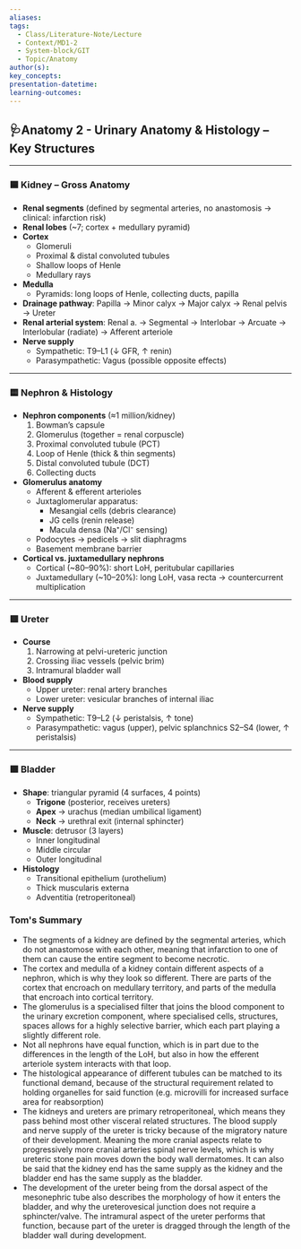 ```yaml
---
aliases:
tags:
  - Class/Literature-Note/Lecture
  - Context/MD1-2
  - System-block/GIT
  - Topic/Anatomy
author(s):
key_concepts:
presentation-datetime:
learning-outcomes:
---
```



## 🩺Anatomy 2 - Urinary Anatomy & Histology – Key Structures

---

### 🟦 Kidney – Gross Anatomy
- **Renal segments** (defined by segmental arteries, no anastomosis → clinical: infarction risk)
- **Renal lobes** (~7; cortex + medullary pyramid)
- **Cortex**  
  - Glomeruli  
  - Proximal & distal convoluted tubules  
  - Shallow loops of Henle  
  - Medullary rays
- **Medulla**  
  - Pyramids: long loops of Henle, collecting ducts, papilla
- **Drainage pathway**: Papilla → Minor calyx → Major calyx → Renal pelvis → Ureter
- **Renal arterial system**: Renal a. → Segmental → Interlobar → Arcuate → Interlobular (radiate) → Afferent arteriole
- **Nerve supply**  
  - Sympathetic: T9–L1 (↓ GFR, ↑ renin)  
  - Parasympathetic: Vagus (possible opposite effects)

---

### 🟨 Nephron & Histology
- **Nephron components** (≈1 million/kidney)  
  1. Bowman’s capsule  
  2. Glomerulus (together = renal corpuscle)  
  3. Proximal convoluted tubule (PCT)  
  4. Loop of Henle (thick & thin segments)  
  5. Distal convoluted tubule (DCT)  
  6. Collecting ducts
- **Glomerulus anatomy**  
  - Afferent & efferent arterioles  
  - Juxtaglomerular apparatus:  
    - Mesangial cells (debris clearance)  
    - JG cells (renin release)  
    - Macula densa (Na⁺/Cl⁻ sensing)  
  - Podocytes → pedicels → slit diaphragms  
  - Basement membrane barrier
- **Cortical vs. juxtamedullary nephrons**  
  - Cortical (~80–90%): short LoH, peritubular capillaries  
  - Juxtamedullary (~10–20%): long LoH, vasa recta → countercurrent multiplication

---

### 🟥 Ureter
- **Course**  
  1. Narrowing at pelvi-ureteric junction  
  2. Crossing iliac vessels (pelvic brim)  
  3. Intramural bladder wall
- **Blood supply**  
  - Upper ureter: renal artery branches  
  - Lower ureter: vesicular branches of internal iliac
- **Nerve supply**  
  - Sympathetic: T9–L2 (↓ peristalsis, ↑ tone)  
  - Parasympathetic: vagus (upper), pelvic splanchnics S2–S4 (lower, ↑ peristalsis)

---

### 🟩 Bladder
- **Shape**: triangular pyramid (4 surfaces, 4 points)  
  - **Trigone** (posterior, receives ureters)  
  - **Apex** → urachus (median umbilical ligament)  
  - **Neck** → urethral exit (internal sphincter)  
- **Muscle**: detrusor (3 layers)  
  - Inner longitudinal  
  - Middle circular  
  - Outer longitudinal
- **Histology**  
  - Transitional epithelium (urothelium)  
  - Thick muscularis externa  
  - Adventitia (retroperitoneal)


### Tom's Summary
 - The segments of a kidney are defined by the segmental arteries, which do not anastomose with each other, meaning that infarction to one of them can cause the entire segment to become necrotic.
- The cortex and medulla of a kidney contain different aspects of a nephron, which is why they look so different. There are parts of the cortex that encroach on medullary territory, and parts of the medulla that encroach into cortical territory.
- The glomerulus is a specialised filter that joins the blood component to the urinary excretion component, where specialised cells, structures, spaces allows for a highly selective barrier, which each part playing a slightly different role.
- Not all nephrons have equal function, which is in part due to the differences in the length of the LoH, but also in how the efferent arteriole system interacts with that loop.
- The histological appearance of different tubules can be matched to its functional demand, because of the structural requirement related to holding organelles for said function (e.g. microvilli for increased surface area for reabsorption)
- The kidneys and ureters are primary retroperitoneal, which means they pass behind most other visceral related structures. The blood supply and nerve supply of the ureter is tricky because of the migratory nature of their development. Meaning the more cranial aspects relate to progressively more cranial arteries spinal nerve levels, which is why ureteric stone pain moves down the body wall dermatomes. It can also be said that the kidney end has the same supply as the kidney and the bladder end has the same supply as the bladder.
- The development of the ureter being from the dorsal aspect of the mesonephric tube also describes the morphology of how it enters the bladder, and why the ureterovesical junction does not require a sphincter/valve. The intramural aspect of the ureter performs that function, because part of the ureter is dragged through the length of the bladder wall during development.